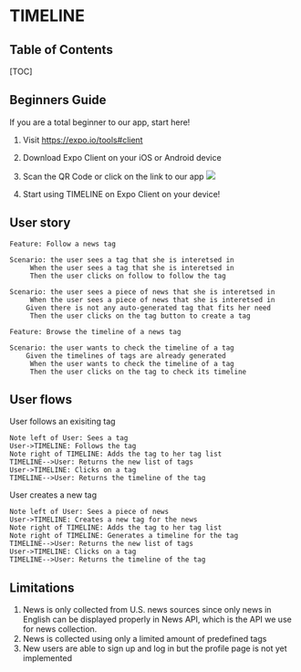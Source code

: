 TIMELINE
===


## Table of Contents

[TOC]

## Beginners Guide

If you are a total beginner to our app, start here!

1. Visit https://expo.io/tools#client
2. Download Expo Client on your iOS or Android device
3. Scan the QR Code or click on the link to our app 
   ![](https://i.imgur.com/1iagBnv.png=30px)

   
5. Start using TIMELINE on Expo Client on your device!

User story
---

```gherkin=
Feature: Follow a news tag

Scenario: the user sees a tag that she is interetsed in
     When the user sees a tag that she is interetsed in
     Then the user clicks on follow to follow the tag

Scenario: the user sees a piece of news that she is interetsed in
     When the user sees a piece of news that she is interetsed in
    Given there is not any auto-generated tag that fits her need
     Then the user clicks on the tag button to create a tag
```

```gherkin=
Feature: Browse the timeline of a news tag

Scenario: the user wants to check the timeline of a tag
    Given the timelines of tags are already generated
     When the user wants to check the timeline of a tag
     Then the user clicks on the tag to check its timeline
```

User flows
---
User follows an exisiting tag
```sequence
Note left of User: Sees a tag 
User->TIMELINE: Follows the tag
Note right of TIMELINE: Adds the tag to her tag list
TIMELINE-->User: Returns the new list of tags
User->TIMELINE: Clicks on a tag
TIMELINE-->User: Returns the timeline of the tag
```

User creates a new tag
```sequence
Note left of User: Sees a piece of news 
User->TIMELINE: Creates a new tag for the news
Note right of TIMELINE: Adds the tag to her tag list
Note right of TIMELINE: Generates a timeline for the tag
TIMELINE-->User: Returns the new list of tags
User->TIMELINE: Clicks on a tag
TIMELINE-->User: Returns the timeline of the tag
```

Limitations
---
1. News is only collected from U.S. news sources since only news in English can be displayed properly in News API, which is the API we use for news collection. 
2. News is collected using only a limited amount of predefined tags
3. New users are able to sign up and log in but the profile page is not yet implemented 